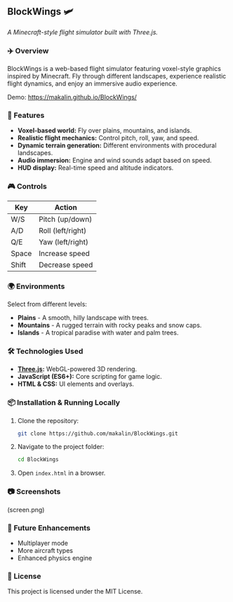 ## BlockWings 🛩️
*A Minecraft-style flight simulator built with Three.js.*

### ✈️ Overview
BlockWings is a web-based flight simulator featuring voxel-style graphics inspired by Minecraft. Fly through different landscapes, experience realistic flight dynamics, and enjoy an immersive audio experience.

Demo: https://makalin.github.io/BlockWings/

### 🚀 Features
- **Voxel-based world:** Fly over plains, mountains, and islands.
- **Realistic flight mechanics:** Control pitch, roll, yaw, and speed.
- **Dynamic terrain generation:** Different environments with procedural landscapes.
- **Audio immersion:** Engine and wind sounds adapt based on speed.
- **HUD display:** Real-time speed and altitude indicators.

### 🎮 Controls
| Key  | Action       |
|------|-------------|
| W/S  | Pitch (up/down) |
| A/D  | Roll (left/right) |
| Q/E  | Yaw (left/right) |
| Space | Increase speed |
| Shift | Decrease speed |

### 🌍 Environments
Select from different levels:
- **Plains** - A smooth, hilly landscape with trees.
- **Mountains** - A rugged terrain with rocky peaks and snow caps.
- **Islands** - A tropical paradise with water and palm trees.

### 🛠️ Technologies Used
- **[Three.js](https://threejs.org/):** WebGL-powered 3D rendering.
- **JavaScript (ES6+):** Core scripting for game logic.
- **HTML & CSS:** UI elements and overlays.

### 📦 Installation & Running Locally
1. Clone the repository:
   ```bash
   git clone https://github.com/makalin/BlockWings.git
   ```
2. Navigate to the project folder:
   ```bash
   cd BlockWings
   ```
3. Open `index.html` in a browser.

### 📷 Screenshots
(screen.png)

### 🚀 Future Enhancements
- Multiplayer mode
- More aircraft types
- Enhanced physics engine

### 📜 License
This project is licensed under the MIT License.
